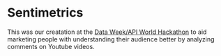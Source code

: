 Sentimetrics
========

This was our creatation at the [Data Week/API World Hackathon](http://dataweek.co/hackathon/) to aid marketing people with understanding their audience better by analyzing comments on Youtube videos.
